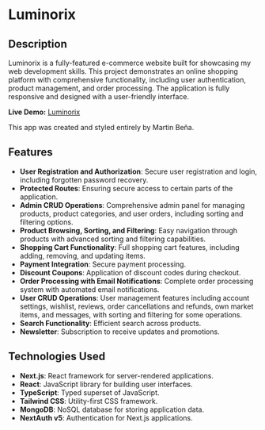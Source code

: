 # Luminorix

## Description

Luminorix is a fully-featured e-commerce website built for showcasing my web development skills. This project demonstrates an online shopping platform with comprehensive functionality, including user authentication, product management, and order processing. The application is fully responsive and designed with a user-friendly interface.

**Live Demo:** [Luminorix](https://luminorix-martinbena.vercel.app/)

This app was created and styled entirely by Martin Beňa.

## Features

- **User Registration and Authorization**: Secure user registration and login, including forgotten password recovery.
- **Protected Routes**: Ensuring secure access to certain parts of the application.
- **Admin CRUD Operations**: Comprehensive admin panel for managing products, product categories, and user orders, including sorting and filtering options.
- **Product Browsing, Sorting, and Filtering**: Easy navigation through products with advanced sorting and filtering capabilities.
- **Shopping Cart Functionality**: Full shopping cart features, including adding, removing, and updating items.
- **Payment Integration**: Secure payment processing.
- **Discount Coupons**: Application of discount codes during checkout.
- **Order Processing with Email Notifications**: Complete order processing system with automated email notifications.
- **User CRUD Operations**: User management features including account settings, wishlist, reviews, order cancellations and refunds, own market items, and messages, with sorting and filtering for some operations.
- **Search Functionality**: Efficient search across products.
- **Newsletter**: Subscription to receive updates and promotions.

## Technologies Used

- **Next.js**: React framework for server-rendered applications.
- **React**: JavaScript library for building user interfaces.
- **TypeScript**: Typed superset of JavaScript.
- **Tailwind CSS**: Utility-first CSS framework.
- **MongoDB**: NoSQL database for storing application data.
- **NextAuth v5**: Authentication for Next.js applications.
